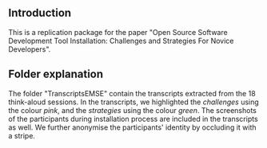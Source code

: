 ## Introduction

This is a replication package for the paper "Open Source Software Development Tool Installation: Challenges and Strategies For Novice Developers".

## Folder explanation

The folder "TranscriptsEMSE" contain the transcripts extracted from the 18 think-aloud sessions. In the transcripts, we highlighted the *challenges* using the colour *pink*, and the *strategies* using the colour *green*. The screenshots of the participants during installation process are included in the transcripts as well. We further anonymise the participants' identity by occluding it with a stripe.
